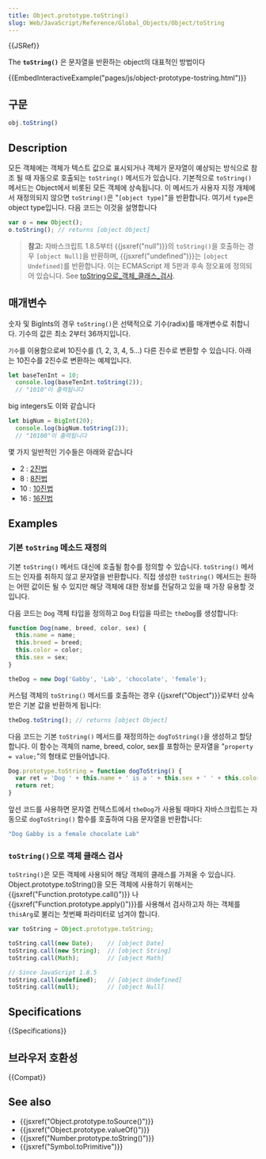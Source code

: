 ```yaml
---
title: Object.prototype.toString()
slug: Web/JavaScript/Reference/Global_Objects/Object/toString
---
```

{{JSRef}}

The **`toString()`** 은 문자열을 반환하는 object의 대표적인 방법이다

{{EmbedInteractiveExample("pages/js/object-prototype-tostring.html")}}

## 구문

```js
obj.toString()
```

## Description

모든 객체에는 객체가 텍스트 값으로 표시되거나 객체가 문자열이 예상되는 방식으로 참조 될 때 자동으로 호출되는 `toString()` 메서드가 있습니다. 기본적으로 `toString()` 메서드는 Object에서 비롯된 모든 객체에 상속됩니다. 이 메서드가 사용자 지정 개체에서 재정의되지 않으면 `toString()`은 "`[object type]`"을 반환합니다. 여기서 `type`은 object type입니다. 다음 코드는 이것을 설명합니다

```js
var o = new Object();
o.toString(); // returns [object Object]
```

> **참고:** 자바스크립트 1.8.5부터 {{jsxref("null")}}의 `toString()`을 호출하는 경우 `[object Null]`을 반환하며, {{jsxref("undefined")}}는 `[object Undefined]`를 반환합니다. 이는 ECMAScript 제 5판과 후속 정오표에 정의되어 있습니다. See [toString으로\_객체\_클래스\_검사](#tostring으로_객체_클래스_검사).

## 매개변수

숫자 및 BigInts의 경우 `toString()`은 선택적으로 기수(radix)를 매개변수로 취합니다. 기수의 값은 최소 2부터 36까지입니다.

`기수`를 이용함으로써 10진수를 (1, 2, 3, 4, 5...) 다른 진수로 변환할 수 있습니다. 아래는 10진수를 2진수로 변환하는 예제입니다.

```js
let baseTenInt = 10;
  console.log(baseTenInt.toString(2));
  // "1010"이 출력됩니다
```

big integers도 이와 같습니다

```js
let bigNum = BigInt(20);
  console.log(bigNum.toString(2));
  // "10100"이 출력됩니다
```

몇 가지 일반적인 기수들은 아래와 같습니다

- 2 : [2진법](https://ko.wikipedia.org/wiki/%EC%9D%B4%EC%A7%84%EB%B2%95)
- 8 : [8진법](https://ko.wikipedia.org/wiki/%ED%8C%94%EC%A7%84%EB%B2%95)
- 10 : [10진법](https://ko.wikipedia.org/wiki/%EC%8B%AD%EC%A7%84%EB%B2%95)
- 16 : [16진법](https://ko.wikipedia.org/wiki/%EC%8B%AD%EC%9C%A1%EC%A7%84%EB%B2%95)

## Examples

### 기본 `toString` 메소드 재정의

기본 `toString()` 메서드 대신에 호출될 함수를 정의할 수 있습니다. `toString()` 메서드는 인자를 취하지 않고 문자열을 반환합니다. 직접 생성한 `toString()` 메서드는 원하는 어떤 값이든 될 수 있지만 해당 객체에 대한 정보를 전달하고 있을 때 가장 유용할 것입니다.

다음 코드는 `Dog` 객체 타입을 정의하고 `Dog` 타입을 따르는 `theDog`를 생성합니다:

```js
function Dog(name, breed, color, sex) {
  this.name = name;
  this.breed = breed;
  this.color = color;
  this.sex = sex;
}

theDog = new Dog('Gabby', 'Lab', 'chocolate', 'female');
```

커스텀 객체의 `toString()` 메서드를 호출하는 경우 {{jsxref("Object")}}로부터 상속받은 기본 값을 반환하게 됩니다:

```js
theDog.toString(); // returns [object Object]
```

다음 코드는 기본 `toString()` 메서드를 재정의하는 `dogToString()`을 생성하고 할당합니다. 이 함수는 객체의 name, breed, color, sex를 포함하는 문자열을 "`property = value;`"의 형태로 만들어냅니다.

```js
Dog.prototype.toString = function dogToString() {
  var ret = 'Dog ' + this.name + ' is a ' + this.sex + ' ' + this.color + ' ' + this.breed;
  return ret;
}
```

앞선 코드를 사용하면 문자열 컨텍스트에서 `theDog`가 사용될 때마다 자바스크립트는 자동으로 `dogToString()` 함수를 호출하여 다음 문자열을 반환합니다:

```js
"Dog Gabby is a female chocolate Lab"
```

### `toString()`으로 객체 클래스 검사

`toString()`은 모든 객체에 사용되어 해당 객체의 클래스를 가져올 수 있습니다. Object.prototype.toString()을 모든 객체에 사용하기 위해서는 {{jsxref("Function.prototype.call()")}} 나 {{jsxref("Function.prototype.apply()")}}를 사용해서 검사하고자 하는 객체를 `thisArg`로 불리는 첫번째 파라미터로 넘겨야 합니다.

```js
var toString = Object.prototype.toString;

toString.call(new Date);    // [object Date]
toString.call(new String);  // [object String]
toString.call(Math);        // [object Math]

// Since JavaScript 1.8.5
toString.call(undefined);   // [object Undefined]
toString.call(null);        // [object Null]
```

## Specifications

{{Specifications}}

## 브라우저 호환성

{{Compat}}

## See also

- {{jsxref("Object.prototype.toSource()")}}
- {{jsxref("Object.prototype.valueOf()")}}
- {{jsxref("Number.prototype.toString()")}}
- {{jsxref("Symbol.toPrimitive")}}
